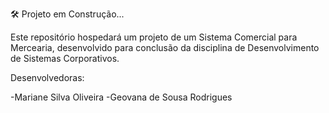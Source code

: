 🛠️ Projeto em Construção...

Este repositório hospedará um projeto de um Sistema Comercial para Mercearia, desenvolvido para conclusão da disciplina de Desenvolvimento de Sistemas Corporativos.

Desenvolvedoras:

-Mariane Silva Oliveira
-Geovana de Sousa Rodrigues
